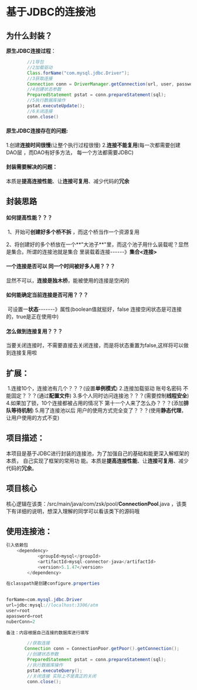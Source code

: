 # 基于JDBC的连接池

## 为什么封装？

**原生JDBC连接过程**：

~~~java
        //1导包
        //2加载驱动
        Class.forName("com.mysql.jdbc.Driver");  
        //3获取连接
        Connection conn = DriverManager.getConnection(url, user, password);
        //4创建状态参数
        PreparedStatement pstat = conn.prepareStatement(sql);
        //5执行数据库操作
        pstat.executeUpdate();
        //6关闭连接
        conn.close()
~~~

#### **原生JDBC连接存在的问题:**

  1.创建**连接时间很慢**(让整个执行过程很慢)
  2.**连接不能复用**(每一次都需要创建 DAO层 ，而DAO有好多方法， 每一个方法都需要JDBC)

#### **封装需要解决的问题：**

本质是**提高连接性能**、让**连接可复用**、减少代码的**冗余**

## 封装思路

#### **如何提高性能**？？？

​       1、开始可**创建好多个桥不拆** ，而这个桥当作一个资源复用

​       2、将创建好的多个桥放在一个**"大池子**"里，而这个池子用什么装载呢？显然是集合。所谓的连接池就是集合          			里装载着连接------》**集合<连接>**

#### **一个连接是否可以 同一个时间被好多人用？？？**

​	      显然不可以，**连接是独木桥**，能被使用的连接是空闲的

#### **如何能确定当前连接是否可用？？？** 

​         可设置一**状态**-------》属性(boolean值就挺好，false 连接空闲状态是可连接的，true是正在使用中)

#### **怎么做到连接复用？**？？

​        当要关闭连接时，不需要直接去关闭连接，而是将状态重置为false,这样将可以做到连接复用啦

## 扩展：

​    1.连接10个，连接池有几个？？？(设置**单例模式**)
​	2.连接加载驱动 账号名密码 不能固定？？？(通过**配置文件**)
​	3.多个人同时访问连接池？？？(需要控制**线程安全**)
​	4.如果加了锁，10个连接都被占用的情况下  第十一个人来了怎么办？？？(添加**排队等待机制**)
​	5.用了连接池以后 用户的使用方式完全变了？？？(使用**静态代理**，让用户使用的方式不变)

## 项目描述：

本项目是基于JDBC进行封装的连接池，为了加强自己的基础和能更深入解框架的本质， 自己实现了框架的常用功 能。本质是**提高连接性能**、让**连接可复用**、减少代码的**冗余**。

## 项目核心

核心逻辑在该类：/src/main/java/com/zsk/pool/**ConnectionPool**.java ，该类下有详细的说明，想深入理解的同学可以看该类下的源码哦



## 使用连接池：

```java
引入依赖包
    <dependency>
            <groupId>mysql</groupId>
            <artifactId>mysql-connector-java</artifactId>
            <version>5.1.47</version>
        </dependency>
```

```java
在classpath是创建configure.properties
    
    
forName=com.mysql.jdbc.Driver
url=jdbc:mysql://localhost:3306/atm
user=root
apassword=root
nuberConn=2
    
备注：内容根据自己连接的数据库进行填写

```

```java
     	//获取连接
       Connection conn = ConnectionPoor.getPoor().getConnection();
        //创建状态参数
        PreparedStatement pstat = conn.prepareStatement(sql);
        //执行数据库操作
        pstat.executeQuery();
		//关闭连接 实际上不是真正的关闭
        conn.close();

```

